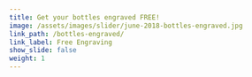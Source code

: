 ```yaml
---
title: Get your bottles engraved FREE!
image: /assets/images/slider/june-2018-bottles-engraved.jpg
link_path: /bottles-engraved/
link_label: Free Engraving
show_slide: false
weight: 1
---
```


